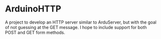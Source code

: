 ArduinoHTTP
===========

A project to develop an HTTP server similar to ArduServer, but with the goal of not guessing at the GET message. I hope to include support for both POST and GET form methods.
